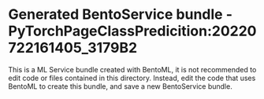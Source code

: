 # Generated BentoService bundle - PyTorchPageClassPredicition:20220722161405_3179B2

This is a ML Service bundle created with BentoML, it is not recommended to edit
code or files contained in this directory. Instead, edit the code that uses BentoML
to create this bundle, and save a new BentoService bundle.

